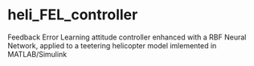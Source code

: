# heli_FEL_controller
Feedback Error Learning attitude controller enhanced with a RBF Neural Network, applied to a teetering helicopter model imlemented in MATLAB/Simulink

